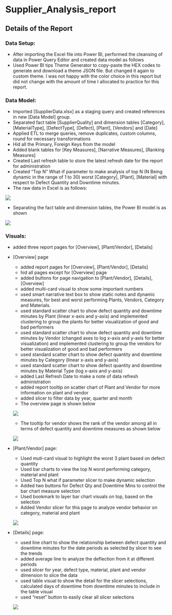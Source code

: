 # Supplier_Analysis_report

## Details of the Report
### Data Setup:
  *	After importing the Excel file into Power BI, performed the cleansing of data in Power Query Editor and created data model as follows
  *	Used Power BI tips Theme Generator to copy-paste the HEX codes to generate and download a theme JSON file. But changed it again to custom theme. I was not happy with the color choice in this report but did not change with the amount of time I allocated to practice for this report. 


### Data Model:
  *	Imported [SupplierData.xlsx] as a staging query and created references in new [Data Model] group.
  *	Separated fact table [SupplierQuality] and dimension tables [Category], [MaterialType], [DefectType], [Defect], [Plant], [Vendors] and [Date]
  *	Applied ETL to merge queries, remove duplicates, custom columns, round for necessary transformations
  *	Hid all the Primary, Foreign Keys from the model
  *	Added blank tables for [Key Measures], [Narrative Measures], [Ranking Measures]
  *	Created Last refresh table to store the latest refresh date for the report for administration
  *	Created “Top N” What-if parameter to make analysis of top N (N Being dynamic in the range of 1 to 30) worst [Category], [Plant], [Material] with respect to Defect Quantity and Downtime minutes.
  *	The raw data in Excel is as follows:
  
  ![](https://github.com/nancy-gl/Supplier_Analysis_report/blob/main/images/Excel%20Raw.png)
  
  * Separating the fact table and dimension tables, the Power BI model is as shown
  
  ![](https://github.com/nancy-gl/Supplier_Analysis_report/blob/main/images/Data%20Model.png)
  
### Visuals:
  *	added three report pages for [Overview], [Plant/Vendor], [Details]
  *	[Overview] page
      *	added report pages for [Overview], [Plant/Vendor], [Details]
      *	hid all pages except for [Overview] page 
      *	added buttons for page navigation to [Plant/Vendor], [Details], [Overview]
      *	added multi-card visual to show some important numbers
      *	used smart narrative text box to show static notes and dynamic measures, for best and worst performing Plants, Vendors, Category and Materials.
      *	used standard scatter chart to show defect quantity and downtime minutes by Plant (linear x-axis and y-axis) and implemented clustering to group the plants for better visualization of good and bad performers
      *	used standard scatter chart to show defect quantity and downtime minutes by Vendor (changed axes to log x-axis and y-axis for better visualization) and implemented clustering to group the vendors for better visualization of good and bad performers
      *	used standard scatter chart to show defect quantity and downtime minutes by Category (linear x-axis and y-axis)
      *	used standard scatter chart to show defect quantity and downtime minutes by Material Type (log x-axis and y-axis)
      *	added Last Refresh Date to make a note of data refresh administration
      *	added report tooltip on scatter chart of Plant and Vendor for more information on plant and vendor
      *	added slicer to filter data by year, quarter and month
      *	The overview page is shown below
      
      ![](https://github.com/nancy-gl/Supplier_Analysis_report/blob/main/images/Overview.png)
      
      * The tooltip for vendor shows the rank of the vendor among all in terms of defect quantity and downtime measures as shown below

      ![](https://github.com/nancy-gl/Supplier_Analysis_report/blob/main/images/Overview-tooltip.png)
  
  * [Plant/Vendor] page:
      * Used muti-card visual to highlight the worst 3 plant based on defect quantity
      *	Used bar charts to view the top N worst performing category, material and plant
      *	Used Top N what if parameter slicer to make dynamic selection 
      *	Added two buttons for Defect Qty and Downtime Mins to control the bar chart measure selection
      *	Used bookmark to layer bar chart visuals on top, based on the selection
      *	Added Vendor slicer for this page to analyze vendor behavior on category, material and plant
      
      ![](https://github.com/nancy-gl/Supplier_Analysis_report/blob/main/images/Plants.png)

  *	[Details] page:
      *	used line chart to show the relationship between defect quantity and downtime minutes for the date periods as selected by slicer to see the trends
      *	added average line to analyze the deflection from it at different periods
      *	used slicer for year, defect type, material, plant and vendor dimension to slice the data
      *	used table visual to show the detail for the slicer selections, calculated days of downtime from downtime minutes to include in the table visual 
      *	used “reset” button to easily clear all slicer selections

      ![](https://github.com/nancy-gl/Supplier_Analysis_report/blob/main/images/Detail.png)

